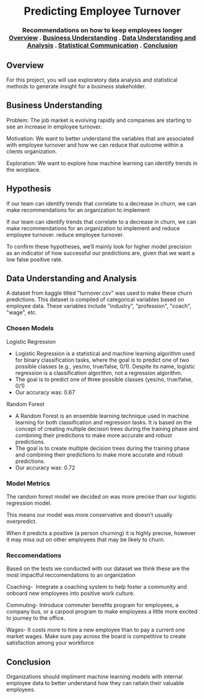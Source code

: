 <div align="center">

  <h1 align="center">Predicting Employee Turnover</h3>

  <p align="center">
    <h3 align='center'>Recommendations on how to keep employees longer
    <br />
    <a href="#overview">Overview</a>
    .
    <a href="#business-understanding">Business Understanding</a>
    .
    <a href="#data-understanding-and-analysis">Data Understanding and Analysis</a>
    .
    <a href="#statistical-communication">Statistical Communication</a>
    .
    <a href="#conclusion">Conclusion</a>
  </p>
</div>


## Overview
For this project, you will use exploratory data analysis and statistical methods to generate insight for a business stakeholder.

## Business Understanding
Problem: The job market is evolving rapidly and companies are starting to see an increase in employee turnover.

Motivation: We want to better understand the variables that are associated with employee turnover and how we can reduce that outcome within a clients organization.

Exploration: We want to explore how machine learning can identify trends in the worplace. 

## Hypothesis
If our team can identify trends that correlate to a decrease in churn, we can make recommendations for an organization to implement ​

If our team can identify trends that correlate to a decrease in churn, we can make recommendations for an organization to implement and reduce employee turnover. reduce employee turnover. ​

To confirm these hypotheses, we’ll mainly look for higher model precision as an indicator of how successful our predictions are, given that we want a low false positive rate.​

## Data Understanding and Analysis
A dataset from kaggle titled "turnover.csv" was used to make these churn predictions. This dataset is compiled of categorical variables based on employee data. These variables include "industry", "profession", "coach", "wage", etc.
<!-- end of list-->

### Chosen Models
Logistic Regression 
- Logistic Regression is a statistical and machine learning algorithm used for binary classification tasks, where the goal is to predict one of two possible classes (e.g., yes/no, true/false, 0/1). Despite its name, logistic regression is a classification algorithm, not a regression algorithm.​
- The goal is to predict one of three possible classes ​(yes/no, true/false, 0/1)​
- Our accuracy was: 0.67

Random Forest 
- A Random Forest is an ensemble learning technique used in machine learning for both classification and regression tasks. It is based on the concept of creating multiple decision trees during the training phase and combining their predictions to make more accurate and robust predictions.​
- The goal is to create multiple decision trees during the training phase and combining their predictions to make more accurate and robust predictions.​
- Our accuracy was:  0.72​

### Model Metrics 
The random forest model we decided on was more precise than our logistic regression model.​

This means our model was more conservative and doesn’t usually overpredict. ​

When it predicts a positive (a person churning) it is highly precise, however it may miss out on other employees that may be likely to churn.

### Reccomendations
Based on the tests we conducted with our dataset we think these are the most impactful reccomendations to an organization 

Coaching- ​
Integrate a coaching system to help foster a community and onboard new employees into positive work culture. ​

Commuting​- 
Introduce commuter benefits program for employees, a company bus, or a carpool program to make employees a little more excited to journey to the office​.

Wages​- 
It costs more to hire a new employee than to pay a current one market wages. Make sure pay across the board is competitive to create satisfaction among your workforce​


## Conclusion
Organizations should impliment machine learning models with internal employee data to better understand how they can raitain their valuable employees.
